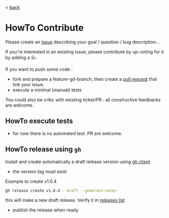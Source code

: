 < [back](./README.md)

# HowTo Contribute

Please create an [issue](https://github.com/DatavenueLiveObjects/Start-here-nodeJS/issues) describing your goal / question / bug description...

If you're interested in an existing issue, please contribute by up-voting for it by adding a :+1:.

If you want to push some code :
- fork and prepare a feature-git-branch, then create a [pull request](https://github.com/DatavenueLiveObjects/Start-here-nodeJS/pulls) that link your issue.
- execute a minimal (manual) tests

You could also be critic with existing ticket/PR : all constructive feedbacks are welcome.

## HowTo execute tests
* for now there is no automated test. PR are welcome.

## HowTo release using `gh`

Install and create automatically a draft release version using [gh client](https://cli.github.com/)
- the version tag must exist

Example to create v1.0.4
```bash
gh release create v1.0.4 --draft --generate-notes
```
this will make a new draft release. Verify it in [releases list](https://github.com/DatavenueLiveObjects/Start-here-nodeJS)

- publish the release when ready